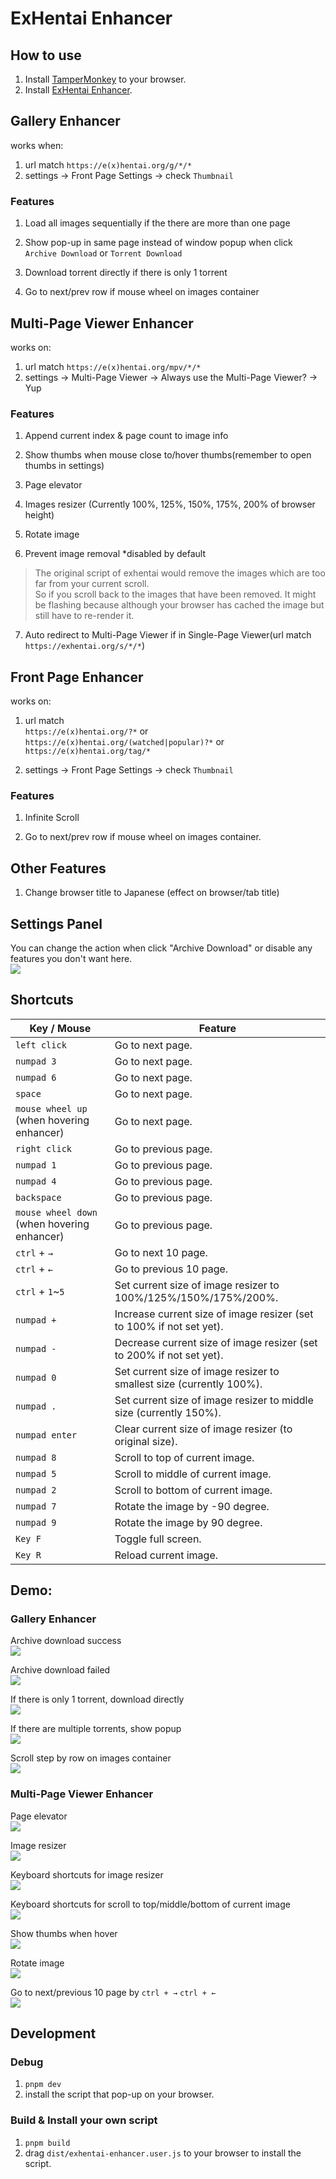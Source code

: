 # ExHentai Enhancer

## How to use
1. Install [TamperMonkey](https://chrome.google.com/webstore/detail/tampermonkey/dhdgffkkebhmkfjojejmpbldmpobfkfo) to your browser.
2. Install [ExHentai Enhancer](https://github.com/sk2589822/Exhentai-Enhancer/raw/master/dist/exhentai-enhancer.user.js).

## Gallery Enhancer
works when:
1. url match `https://e(x)hentai.org/g/*/*`
2. settings -> Front Page Settings -> check `Thumbnail`

### Features

1. Load all images sequentially if the there are more than one page

2. Show pop-up in same page instead of window popup when click `Archive Download` or `Torrent Download`

3. Download torrent directly if there is only 1 torrent

4. Go to next/prev row if mouse wheel on images container

## Multi-Page Viewer Enhancer
works on: 
1. url match `https://e(x)hentai.org/mpv/*/*`
2. settings -> Multi-Page Viewer -> Always use the Multi-Page Viewer? -> Yup  

### Features

1. Append current index & page count to image info

2. Show thumbs when mouse close to/hover thumbs(remember to open thumbs in settings)

3. Page elevator

4. Images resizer (Currently 100%, 125%, 150%, 175%, 200% of browser height)

5. Rotate image

6. Prevent image removal *disabled by default
  > The original script of exhentai would remove the images which are too far from your current scroll.  
    So if you scroll back to the images that have been removed. It might be flashing because although your browser has cached the image but still have to re-render it.
   
7. Auto redirect to Multi-Page Viewer if in Single-Page Viewer(url match `https://exhentai.org/s/*/*`)  


## Front Page Enhancer
works on: 
1. url match   
   `https://e(x)hentai.org/?*` or  
   `https://e(x)hentai.org/(watched|popular)?*` or  
   `https://e(x)hentai.org/tag/*`

2. settings -> Front Page Settings -> check `Thumbnail`

### Features

1. Infinite Scroll

2. Go to next/prev row if mouse wheel on images container.


## Other Features
1. Change browser title to Japanese (effect on browser/tab title)

## Settings Panel

   You can change the action when click "Archive Download" or disable any features you don't want here.  
   ![](https://imgur.com/US4QkAb.jpg)

## Shortcuts

| Key / Mouse | Feature |
| --- | --- |
| `left click` | Go to next page. |
| `numpad 3`  | Go to next page. |
| `numpad 6`  | Go to next page. | 
| `space` | Go to next page. |
| `mouse wheel up` (when hovering enhancer) | Go to next page. |
| `right click` | Go to previous page. |
| `numpad 1` | Go to previous page. |
| `numpad 4`  | Go to previous page. |
| `backspace` | Go to previous page. |
| `mouse wheel down` (when hovering enhancer) | Go to previous page. |
| `ctrl` + `→` | Go to next 10 page. |
| `ctrl` + `←` | Go to previous 10 page. |
| `ctrl` + `1`~`5` | Set current size of image resizer to 100%/125%/150%/175%/200%. |
| `numpad +` | Increase current size of image resizer (set to 100% if not set yet). |
| `numpad -` | Decrease current size of image resizer (set to 200% if not set yet). |
| `numpad 0` | Set current size of image resizer to smallest size (currently 100%). |
| `numpad .` | Set current size of image resizer to middle size (currently 150%). |
| `numpad enter` | Clear current size of image resizer (to original size). |
| `numpad 8` | Scroll to top of current image. |
| `numpad 5` | Scroll to middle of current image. |
| `numpad 2` | Scroll to bottom of current image. |
| `numpad 7` | Rotate the image by -90 degree. |
| `numpad 9` | Rotate the image by 90 degree. |
| `Key F` | Toggle full screen. |
| `Key R` | Reload current image. |

## Demo:
  ### Gallery Enhancer

  Archive download success  
  ![](https://imgur.com/a8hzlNN.gif)

  Archive download failed  
  ![](https://imgur.com/hBmh7A7.gif)

  If there is only 1 torrent, download directly  
  ![](https://imgur.com/kdu3MyP.gif)

  If there are multiple torrents, show popup  
  ![](https://imgur.com/bXd1YJH.gif)

  Scroll step by row on images container  
  ![](https://imgur.com/WdDGu8J.gif)


  ### Multi-Page Viewer Enhancer

  Page elevator  
  ![](https://imgur.com/pmwTRuJ.gif)

  Image resizer  
  ![](https://imgur.com/Jv2hMgJ.gif)

  Keyboard shortcuts for image resizer  
  ![](https://imgur.com/8IRzMkH.gif)

  Keyboard shortcuts for scroll to top/middle/bottom of current image  
  ![](https://imgur.com/552vKHC.gif)

  Show thumbs when hover  
  ![](https://imgur.com/RoVA7iX.gif)

  Rotate image  
  ![](https://imgur.com/LtZJwH4.gif)
  
  Go to next/previous 10 page by `ctrl + →` `ctrl + ←`  
  ![](https://imgur.com/5viyiJ8.gif)

## Development

### Debug
1. `pnpm dev`
2. install the script that pop-up on your browser.

### Build & Install your own script
1. `pnpm build`
2. drag `dist/exhentai-enhancer.user.js` to your browser to install the script.
